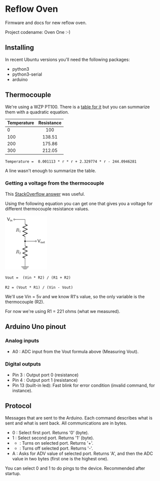 # Reflow Oven

Firmware and docs for new reflow oven.

Project codename: Oven One :-)

## Installing

In recent Ubuntu versions you'll need the following packages:

* python3
* python3-serial
* arduino

## Thermocouple

We're using a WZP PT100. There is a
[table for it](http://www.micropik.com/PDF/pt100.pdf)
but you can summarize them with a quadratic equation.

| Temperature   | Resistance    |
| ------------- |:-------------:|
| 0             | 100           |
| 100           | 138.51        |
| 200           | 175.86        |
| 300           | 212.05        |


    Temperature =  0.001113 * r * r + 2.329774 * r - 244.0946281

A line wasn't enough to summarize the table.

### Getting a voltage from the thermocouple

This [StackOverflow answer](http://stackoverflow.com/a/35302628/224184) was useful.

Using the following equation you can get one that gives you a voltage for different thermocouple resistance values.

![Equation for resistances](images/r1r2vinvout.png "Equation for resistances")

    Vout =  (Vin * R2) / (R1 + R2)

    R2 = (Vout * R1) / (Vin - Vout)

We'll use Vin = 5v and we know R1's value, so the only variable is the thermocouple (R2).

For now we're using R1 = 221 ohms (what we measured).

## Arduino Uno pinout

### Analog inputs

- A0 : ADC input from the Vout formula above (Measuring Vout).

### Digital outputs

- Pin 3 : Output port 0 (resistance)
- Pin 4 : Output port 1 (resistance)
- Pin 13 (built-in led): Fast blink for error condition (invalid command, for instance).

## Protocol

Messages that are sent to the Arduino. Each command describes what is sent and what is sent back. All communications are in bytes.

- 0 : Select first port. Returns '0' (byte).
- 1 : Select second port. Returns '1' (byte).
- + : Turns on selected port. Returns '+'.
- - : Turns off selected port. Returns '-'.
- A : Asks for ADV value of selected port. Returns 'A', and then the ADC value in two bytes (first one is the highest one).

You can select 0 and 1 to do pings to the device. Recommended after startup.
